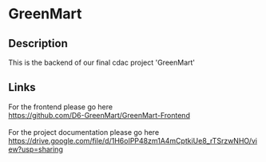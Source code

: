 # GreenMart

## Description
This is the backend of our final cdac project 'GreenMart'

## Links
For the frontend please go here<br>
https://github.com/D6-GreenMart/GreenMart-Frontend<br><br>
For the project documentation please go here<br>
https://drive.google.com/file/d/1H6oIPP48zm1A4mCptkiUe8_rTSrzwNHO/view?usp=sharing<br>
